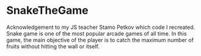 # SnakeTheGame
Acknowledgement to my JS teacher Stamo Petkov which code I recreated.
Snake game is one of the most popular arcade games of all time. In this game, the main objective of the player is to catch the maximum number of fruits without hitting the wall or itself.
